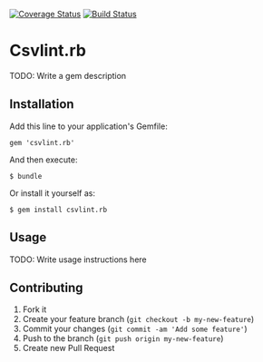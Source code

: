 [![Coverage Status](https://coveralls.io/repos/theodi/csvlint.rb/badge.png)](https://coveralls.io/r/theodi/csvlint.rb) [![Build Status](https://travis-ci.org/theodi/csvlint.rb.png)](https://travis-ci.org/theodi/csvlint.rb)

# Csvlint.rb

TODO: Write a gem description

## Installation

Add this line to your application's Gemfile:

    gem 'csvlint.rb'

And then execute:

    $ bundle

Or install it yourself as:

    $ gem install csvlint.rb

## Usage

TODO: Write usage instructions here

## Contributing

1. Fork it
2. Create your feature branch (`git checkout -b my-new-feature`)
3. Commit your changes (`git commit -am 'Add some feature'`)
4. Push to the branch (`git push origin my-new-feature`)
5. Create new Pull Request
